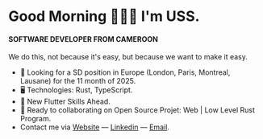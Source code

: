 Good Morning 👦🏾🤝 I'm USS.
=======================================================================================================================================

#### SOFTWARE DEVELOPER FROM CAMEROON
We do this, not because it's easy, but because we want to make it easy.

* 👀 Looking for a SD position in Europe (London, Paris, Montreal, Lausane) for the 11 month of 2025.
* 🖥️ Technologies: Rust, TypeScript.
* 🌱 New Flutter Skills Ahead.
* 🤝 Ready to collaborating on Open Source Projet: Web | Low Level Rust Program.
* Contact me via [Website](https://uss-franckmekoulou.web.app/) — [Linkedin](https://www.linkedin.com/in/franck-mekoulou/) — [Email](mailto:franckmekoulou.dev@hotmail.com).
